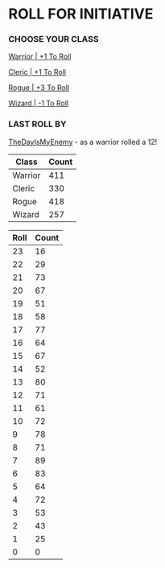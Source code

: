 # ROLL FOR INITIATIVE
### CHOOSE YOUR CLASS

[Warrior | +1 To Roll](https://github.com/benjaminsampica/benjaminsampica/issues/new?title=roll%7Cwarrior&body=Just+click+%27Submit+new+issue%27.)

[Cleric | +1 To Roll](https://github.com/benjaminsampica/benjaminsampica/issues/new?title=roll%7Ccleric&body=Just+click+%27Submit+new+issue%27.)

[Rogue | +3 To Roll](https://github.com/benjaminsampica/benjaminsampica/issues/new?title=roll%7Crogue&body=Just+click+%27Submit+new+issue%27.)

[Wizard | -1 To Roll](https://github.com/benjaminsampica/benjaminsampica/issues/new?title=roll%7Cwizard&body=Just+click+%27Submit+new+issue%27.)
### LAST ROLL BY
[TheDayIsMyEnemy](https://www.github.com/TheDayIsMyEnemy) - as a warrior rolled a 12!

|Class|Count|
|-|-|
|Warrior|411|
|Cleric|330|
|Rogue|418|
|Wizard|257|

|Roll|Count|
|-|-|
|23|16
|22|29
|21|73
|20|67
|19|51
|18|58
|17|77
|16|64
|15|67
|14|52
|13|80
|12|71
|11|61
|10|72
|9|78
|8|71
|7|89
|6|83
|5|64
|4|72
|3|53
|2|43
|1|25
|0|0
